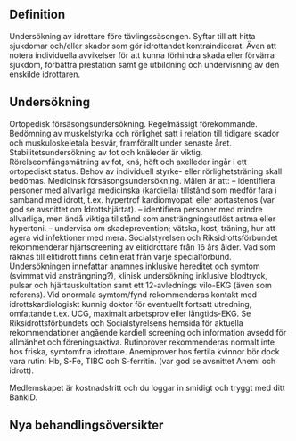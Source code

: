 ## Definition

Undersökning av idrottare före tävlingssäsongen. Syftar till att hitta sjukdomar och/eller skador som gör idrottandet kontraindicerat. Även att notera individuella avvikelser för att kunna förhindra skada eller förvärra sjukdom, förbättra prestation samt ge utbildning och undervisning av den enskilde idrottaren.

## Undersökning

Ortopedisk försäsongsundersökning. Regelmässigt förekommande. Bedömning av muskelstyrka och rörlighet satt i relation till tidigare skador och muskuloskeletala besvär, framförallt under senaste året. Stabilitetsundersökning av fot och knäleder är viktig. Rörelseomfångsmätning av fot, knä, höft och axelleder ingår i ett ortopediskt status. Behov av individuell styrke- eller rörlighetsträning skall bedömas.
Medicinsk försäsongsundersökning. Målen är att:
– identifiera personer med allvarliga medicinska (kardiella) tillstånd som medför fara i samband med idrott, t.ex. hypertrof kardiomyopati eller aortastenos (var god se avsnittet om Idrottshjärtat). – identifiera personer med mindre allvarliga, men ändå viktiga tillstånd som ansträngningsutlöst astma eller hypertoni. – undervisa om skadeprevention; vätska, kost, träning, hur att agera vid infektioner med mera.
Socialstyrelsen och Riksidrottsförbundet rekommenderar hjärtscreening av elitidrottare från 16 års ålder. Vad som räknas till elitidrott finns definierat från varje specialförbund. Undersökningen innefattar anamnes inklusive hereditet och symtom (svimmat vid ansträngning?), klinisk undersökning inklusive blodtryck, pulsar och hjärtauskultation samt ett 12-avlednings vilo-EKG (även som referens). Vid onormala symtom/fynd rekommenderas kontakt med idrottskardiologiskt kunnig doktor för eventuellt fortsatt utredning, omfattande t.ex. UCG, maximalt arbetsprov eller långtids-EKG. Se Riksidrottsförbundets och Socialstyrelsens hemsida för aktuella rekommendationer angående kardiell screening och information avsedd för allmänhet och föreningsaktiva.
Rutinprover rekommenderas normalt inte hos friska, symtomfria idrottare. Anemiprover hos fertila kvinnor bör dock vara rutin: Hb, S-Fe, TIBC och S-ferritin. (var god se avsnittet Anemi och idrott).


Medlemskapet är kostnadsfritt och du loggar in smidigt och tryggt med ditt BankID.

## Nya behandlingsöversikter

